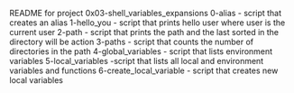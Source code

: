 README for project 0x03-shell_variables_expansions
0-alias - script that creates an alias
1-hello_you - script that prints hello user where user is the current user
2-path  - script that prints the path and the last sorted in the directory will be action
3-paths - script that counts the number of directories in the path
4-global_variables - script that lists environment variables
5-local_variables -script that lists all local and environment variables and functions
6-create_local_variable - script that creates new local variables

